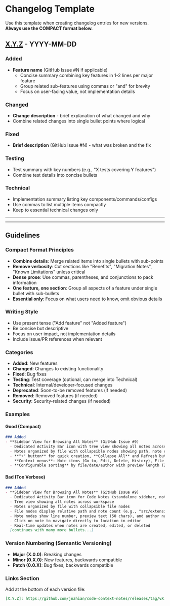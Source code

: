 # Changelog Template

Use this template when creating changelog entries for new versions. **Always use the COMPACT format below.**

## [X.Y.Z] - YYYY-MM-DD

### Added
- **Feature name** (GitHub Issue #N if applicable)
  - Concise summary combining key features in 1-2 lines per major feature
  - Group related sub-features using commas or "and" for brevity
  - Focus on user-facing value, not implementation details

### Changed
- **Change description** - brief explanation of what changed and why
- Combine related changes into single bullet points where logical

### Fixed
- **Brief description** (GitHub Issue #N) - what was broken and the fix

### Testing
- Test summary with key numbers (e.g., "X tests covering Y features")
- Combine test details into concise bullets

### Technical
- Implementation summary listing key components/commands/configs
- Use commas to list multiple items compactly
- Keep to essential technical changes only

---

[X.Y.Z]: https://github.com/jnahian/code-context-notes/releases/tag/vX.Y.Z

---

## Guidelines

### Compact Format Principles
- **Combine details**: Merge related items into single bullets with sub-points
- **Remove verbosity**: Cut sections like "Benefits", "Migration Notes", "Known Limitations" unless critical
- **Dense prose**: Use commas, parentheses, and conjunctions to pack information
- **One feature, one section**: Group all aspects of a feature under single bullet with sub-bullets
- **Essential only**: Focus on what users need to know, omit obvious details

### Writing Style
- Use present tense ("Add feature" not "Added feature")
- Be concise but descriptive
- Focus on user impact, not implementation details
- Include issue/PR references when relevant

### Categories
- **Added**: New features
- **Changed**: Changes to existing functionality
- **Fixed**: Bug fixes
- **Testing**: Test coverage (optional, can merge into Technical)
- **Technical**: Internal/developer-focused changes
- **Deprecated**: Soon-to-be removed features (if needed)
- **Removed**: Removed features (if needed)
- **Security**: Security-related changes (if needed)

### Examples

#### Good (Compact)
```markdown
### Added
- **Sidebar View for Browsing All Notes** (GitHub Issue #9)
  - Dedicated Activity Bar icon with tree view showing all notes across workspace
  - Notes organized by file with collapsible nodes showing path, note count, and previews
  - **"+" button** for quick creation, **Collapse All** and Refresh buttons in toolbar
  - **Context menus**: Note items (Go to, Edit, Delete, History), File items (Open)
  - **Configurable sorting** by file/date/author with preview length (20-200 chars)
```

#### Bad (Too Verbose)
```markdown
### Added
- **Sidebar View for Browsing All Notes** (GitHub Issue #9)
  - Dedicated Activity Bar icon for Code Notes (standalone sidebar, not in Explorer)
  - Tree view showing all notes across workspace
  - Notes organized by file with collapsible file nodes
  - File nodes display relative path and note count (e.g., "src/extension.ts (3)")
  - Note nodes show line number, preview text (50 chars), and author name
  - Click on note to navigate directly to location in editor
  - Real-time updates when notes are created, edited, or deleted
  [continues with many more bullets...]
```

### Version Numbering (Semantic Versioning)
- **Major (X.0.0)**: Breaking changes
- **Minor (0.X.0)**: New features, backwards compatible
- **Patch (0.0.X)**: Bug fixes, backwards compatible

### Links Section
Add at the bottom of each version file:
```markdown
[X.Y.Z]: https://github.com/jnahian/code-context-notes/releases/tag/vX.Y.Z
```
